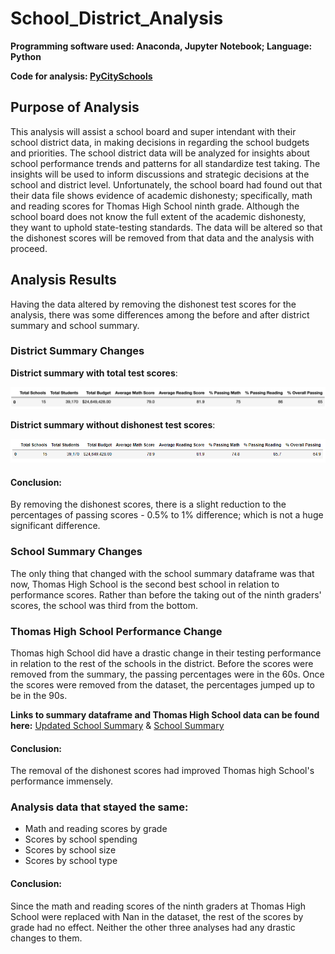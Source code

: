 # School_District_Analysis
**Programming software used: Anaconda, Jupyter Notebook; Language: Python**

**Code for analysis: [PyCitySchools](https://github.com/Ariannatopbjerg/School_District_Analysis/blob/main/PyCitySchools_Challenge.ipynb)**

## Purpose of Analysis
This analysis will assist a school board and super intendant with their school district data, in making decisions in regarding the school budgets and priorities. The school district data will be analyzed for insights about school performance trends and patterns for all standardize test taking. The insights will be used to inform discussions and strategic decisions at the school and district level. Unfortunately, the school board had found out that their data file shows evidence of academic dishonesty; specifically, math and reading scores for Thomas High School ninth grade. Although the school board does not know the full extent of the academic dishonesty, they want to uphold state-testing standards. The data will be altered so that the dishonest scores will be removed from that data and the analysis with proceed. 

## Analysis Results
Having the data altered by removing the dishonest test scores for the analysis, there was some differences among the before and after district summary and school summary. 

### District Summary Changes
**District summary with total test scores**:

![](https://github.com/Ariannatopbjerg/School_District_Analysis/blob/main/images/district_sum_old.PNG)

**District summary without dishonest test scores**:

![](https://github.com/Ariannatopbjerg/School_District_Analysis/blob/main/images/district_sum_new.PNG)

#### Conclusion:
By removing the dishonest scores, there is a slight reduction to the percentages of passing scores - 0.5% to 1% difference; which is not a huge significant difference. 

### School Summary Changes
The only thing that changed with the school summary dataframe was that now, Thomas High School is the second best school in relation to performance scores. Rather than before the taking out of the ninth graders' scores, the school was third from the bottom.

### Thomas High School Performance Change
Thomas high School did have a drastic change in their testing performance in relation to the rest of the schools in the district. Before the scores were removed from the summary, the passing percentages were in the 60s. Once the scores were removed from the dataset, the percentages jumped up to be in the 90s. 

**Links to summary dataframe and Thomas High School data can be found here:** [Updated School Summary](https://github.com/Ariannatopbjerg/School_District_Analysis/blob/main/images/school_summary_new.PNG) & [School Summary](https://github.com/Ariannatopbjerg/School_District_Analysis/blob/main/images/school_summary_old.PNG)

#### Conclusion:
The removal of the dishonest scores had improved Thomas high School's performance immensely.

### Analysis data that stayed the same:
- Math and reading scores by grade
- Scores by school spending
- Scores by school size
- Scores by school type

#### Conclusion:
Since the math and reading scores of the ninth graders at Thomas High School were replaced with Nan in the dataset, the rest of the scores by grade had no effect. Neither the other three analyses had any drastic changes to them.
